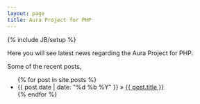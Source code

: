 ```yaml
---
layout: page
title: Aura Project for PHP
---
```

{% include JB/setup %}

Here you will see latest news regarding the Aura Project for PHP.


Some of the recent posts,

<ul class="posts">
  {% for post in site.posts %}
    <li><span>{{ post.date | date: "%d %b %Y" }}</span> &raquo; <a href="{{ BASE_PATH }}{{ post.url }}">{{ post.title }}</a></li>
  {% endfor %}
</ul>
